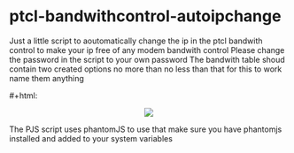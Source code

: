 # ptcl-bandwithcontrol-autoipchange
Just a little script to aoutomatically change the ip in the ptcl bandwith control to make your ip free of any modem bandwith control
Please change the password in the script to your own password
The bandwith table shoud contain two created options no more than no less than that for this to work name them anything

#+html: <p align="center"><img src="ptcl-bandwithcontrol-autoipchange/pics/bandwidth_conrol_screen.png " /></p>

The PJS script uses phantomJS to use that make sure you have phantomjs installed and added to your system variables
